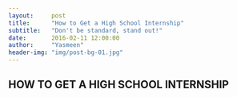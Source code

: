 ```yaml
---
layout:     post
title:      "How to Get a High School Internship"
subtitle:   "Don't be standard, stand out!"
date:       2016-02-11 12:00:00
author:     "Yasmeen"
header-img: "img/post-bg-01.jpg"
---
```


## HOW TO GET A HIGH SCHOOL INTERNSHIP
